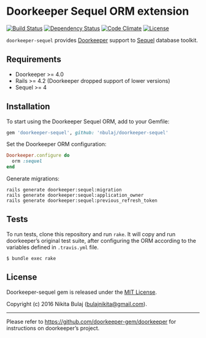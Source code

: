 # Doorkeeper Sequel ORM extension
[![Build Status](https://travis-ci.org/nbulaj/doorkeeper-sequel.svg?branch=master)](https://travis-ci.org/nbulaj/doorkeeper-sequel)
[![Dependency Status](https://gemnasium.com/nbulaj/doorkeeper-sequel.svg)](https://gemnasium.com/nbulaj/doorkeeper-sequel)
[![Code Climate](https://codeclimate.com/github/nbulaj/doorkeeper-sequel/badges/gpa.svg)](https://codeclimate.com/github/nbulaj/doorkeeper-sequel)
[![License](http://img.shields.io/badge/license-MIT-brightgreen.svg)](#license)

`doorkeeper-sequel` provides [Doorkeeper](https://github.com/doorkeeper-gem/doorkeeper) support to [Sequel](https://github.com/jeremyevans/sequel) database toolkit.

## Requirements

* Doorkeeper >= 4.0
* Rails >= 4.2 (Doorkeeper dropped support of lower versions)
* Sequel >= 4

## Installation

To start using the Doorkeeper Sequel ORM, add to your Gemfile:

``` ruby
gem 'doorkeeper-sequel', github: 'nbulaj/doorkeeper-sequel'
```

Set the Doorkeeper ORM configuration:

``` ruby
Doorkeeper.configure do
  orm :sequel
end
```

Generate migrations:

```
rails generate doorkeeper:sequel:migration
rails generate doorkeeper:sequel:application_owner
rails generate doorkeeper:sequel:previous_refresh_token
```

## Tests

To run tests, clone this repository and run `rake`. It will copy and run
doorkeeper’s original test suite, after configuring the ORM according to the
variables defined in `.travis.yml` file.

```
$ bundle exec rake
```

## License

Doorkeeper-sequel gem is released under the [MIT License](http://www.opensource.org/licenses/MIT).

Copyright (c) 2016 Nikita Bulaj (bulajnikita@gmail.com).

---

Please refer to https://github.com/doorkeeper-gem/doorkeeper for instructions on
doorkeeper’s project.
